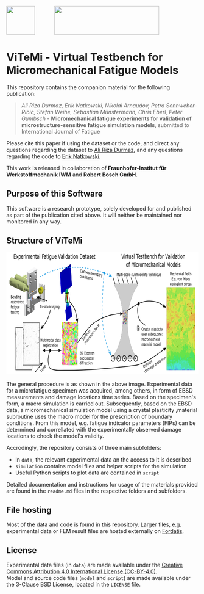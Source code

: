 <!---

    Copyright (c) 2021 Robert Bosch GmbH and its subsidiaries.
    Copyright (c) 2021 Fraunhofer-Institut für Werkstoffmechanik IWM.

-->

<!---
    Size IWM image 605x165 => aspect ratio 3.6667
    Size Bosch image 200x200 => aspect ratio 1
-->
<pre>
<img src="https://avatars.githubusercontent.com/u/35259117?s=200&v=4" width="75" height="75">      <img src="https://www.iwm.fraunhofer.de/content/dam/iwm/de/iwm_85mm_p334___1.jpg" width="275" height="75">
</pre>

# ViTeMi - Virtual Testbench for Micromechanical Fatigue Models

This repository contains the companion material for the following publication:

> *Ali Riza Durmaz, Erik Natkowski, Nikolai Arnaudov, Petra Sonnweber-Ribic, Stefan Weihe, Sebastian Münstermann,
Chris Eberl, Peter Gumbsch* - **Micromechanical fatigue experiments for validation of microstructure-sensitive fatigue simulation models**,
submitted to International Journal of Fatigue

Please cite this paper if using the dataset or the code, and direct any questions regarding the dataset
to [Ali Riza Durmaz](mailto:ali.riza.durmaz@iwm.fraunhofer.de), and any questions regarding the code to
[Erik Natkowski](mailto:erik.natkowski@de.bosch.com).
<!---
The paper can be found at [Journal name](https://www.link-to-the-paper.com).
-->

This work is released in collaboration of **Fraunhofer-Institut für Werkstoffmechanik IWM** and **Robert Bosch GmbH**.

## Purpose of this Software 

This software is a research prototype, solely developed for and published as
part of the publication cited above. It will neither be maintained nor monitored in any way.

## Structure of ViTeMi

<img src="./data/graphical_abstract.png" width="800" height="320">

The general procedure is as shown in the above image.
Experimental data for a microfatigue specimen was acquired, among others, in form of EBSD measurements and damage locations time series.
Based on the specimen's form, a macro simulation is carried out.
Subsequently, based on the EBSD data, a micromechanical simulation model using a crystal plasticity ,material subroutine uses the macro model for the prescription of boundary conditions.
From this model, e.g. fatigue indicator parameters (FIPs) can be determined and correllated with the experimentally observed damage locations to check the model's validity.

Accrodingly, the repository consists of three main subfolders:
  - In `data`, the relevant experimental data an the access to it is described
  - `simulation` contains model files and helper scripts for the simulation
  - Useful Python scripts to plot data are contained in `script`

Detailed documentation and instructions for usage of the materials provided are found in the `readme.md` files in the respective folders and subfolders.

## File hosting

Most of the data and code is found in this repository.
Larger files, e.g. experimental data or FEM result files are hosted externally on [Fordatis](https://fordatis.fraunhofer.de/).

## License

Experimental data files (in `data`) are made available under the [Creative Commons Attribution 4.0 International License (CC-BY-4.0)](http://creativecommons.org/licenses/by/4.0/).<br>
Model and source code files (`model` and `script`) are made available under the 3-Clause BSD License, located in the `LICENSE` file. 
